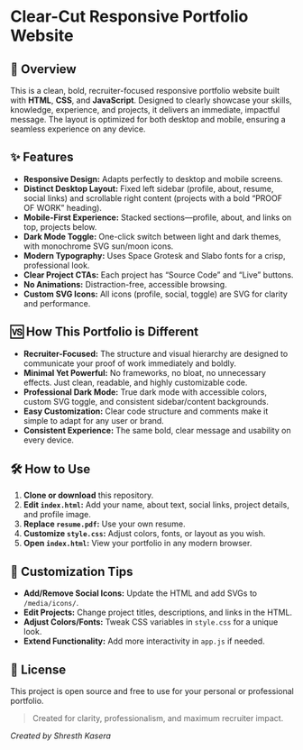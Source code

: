 # Clear-Cut Responsive Portfolio Website

## 🚀 Overview

This is a clean, bold, recruiter-focused responsive portfolio website built with **HTML**, **CSS**, and **JavaScript**. Designed to clearly showcase your skills, knowledge, experience, and projects, it delivers an immediate, impactful message. The layout is optimized for both desktop and mobile, ensuring a seamless experience on any device.



## ✨ Features

- **Responsive Design:** Adapts perfectly to desktop and mobile screens.
- **Distinct Desktop Layout:** Fixed left sidebar (profile, about, resume, social links) and scrollable right content (projects with a bold “PROOF OF WORK” heading).
- **Mobile-First Experience:** Stacked sections—profile, about, and links on top, projects below.
- **Dark Mode Toggle:** One-click switch between light and dark themes, with monochrome SVG sun/moon icons.
- **Modern Typography:** Uses Space Grotesk and Slabo fonts for a crisp, professional look.
- **Clear Project CTAs:** Each project has “Source Code” and “Live” buttons.
- **No Animations:** Distraction-free, accessible browsing.
- **Custom SVG Icons:** All icons (profile, social, toggle) are SVG for clarity and performance.


## 🆚 How This Portfolio is Different

- **Recruiter-Focused:** The structure and visual hierarchy are designed to communicate your proof of work immediately and boldly.
- **Minimal Yet Powerful:** No frameworks, no bloat, no unnecessary effects. Just clean, readable, and highly customizable code.
- **Professional Dark Mode:** True dark mode with accessible colors, custom SVG toggle, and consistent sidebar/content backgrounds.
- **Easy Customization:** Clear code structure and comments make it simple to adapt for any user or brand.
- **Consistent Experience:** The same bold, clear message and usability on every device.


## 🛠️ How to Use

1. **Clone or download** this repository.
2. **Edit `index.html`:** Add your name, about text, social links, project details, and profile image.
3. **Replace `resume.pdf`:** Use your own resume.
4. **Customize `style.css`:** Adjust colors, fonts, or layout as you wish.
5. **Open `index.html`:** View your portfolio in any modern browser.


## 📝 Customization Tips

- **Add/Remove Social Icons:** Update the HTML and add SVGs to `/media/icons/`.
- **Edit Projects:** Change project titles, descriptions, and links in the HTML.
- **Adjust Colors/Fonts:** Tweak CSS variables in `style.css` for a unique look.
- **Extend Functionality:** Add more interactivity in `app.js` if needed.



## 🪪 License

This project is open source and free to use for your personal or professional portfolio.


> Created for clarity, professionalism, and maximum recruiter impact.


*Created by Shresth Kasera*
